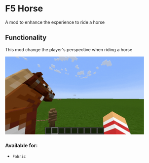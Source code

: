 # F5 Horse
A mod to enhance the experience to ride a horse

## Functionality
This mod change the player's perspective when riding a horse

<img src="./gif.gif" width="450"/>

### Available for:
- `Fabric`
